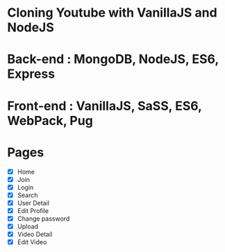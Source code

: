 # Cloning Youtube with VanillaJS and NodeJS
# Back-end : MongoDB, NodeJS, ES6, Express
# Front-end : VanillaJS, SaSS, ES6, WebPack, Pug
# Pages
  - [x] Home
  - [x] Join
  - [x] Login
  - [x] Search
  - [x] User Detail
  - [x] Edit Profile
  - [x] Change password
  - [x] Upload
  - [x] Video Detail
  - [x] Edit Video
